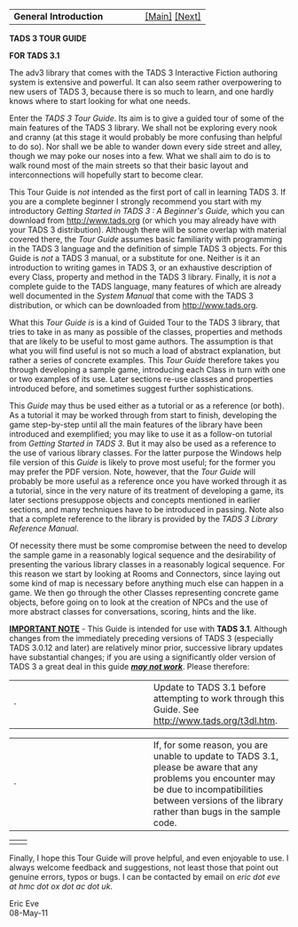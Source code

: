 <table width="100%" data-border="0" data-cellspacing="0"
data-cellpadding="3" data-bgcolor="#C0C0C0">
<colgroup>
<col style="width: 50%" />
<col style="width: 50%" />
</colgroup>
<tbody>
<tr>
<td style="text-align: left;"><strong>General Introduction<br />
</strong></td>
<td style="text-align: right;"><a
href="generalintroduction.htm">[Main]</a> <a
href="thesamplegame.htm">[Next]</a></td>
</tr>
</tbody>
</table>

  
  

**TADS 3 TOUR GUIDE**  

  

**FOR TADS 3.1**  

  
The adv3 library that comes with the TADS 3 Interactive Fiction
authoring system is extensive and powerful. It can also seem rather
overpowering to new users of TADS 3, because there is so much to learn,
and one hardly knows where to start looking for what one needs.  
  
Enter the *TADS 3 Tour Guide*. Its aim is to give a guided tour of some
of the main features of the TADS 3 library. We shall not be exploring
every nook and cranny (at this stage it would probably be more confusing
than helpful to do so). Nor shall we be able to wander down every side
street and alley, though we may poke our noses into a few. What we shall
aim to do is to walk round most of the main streets so that their basic
layout and interconnections will hopefully start to become clear.  
  
This Tour Guide is *not* intended as the first port of call in learning
TADS 3. If you are a complete beginner I strongly recommend you start
with my introductory *Getting Started in TADS 3 : A Beginner's Guide,*
which you can download from
<a href="%20http://www.tads.org" target="_top">http://www.tads.org</a>
(or which you may already have with your TADS 3 distribution). Although
there will be some overlap with material covered there, the *Tour Guide*
assumes basic familiarity with programming in the TADS 3 language and
the definition of simple TADS 3 objects. For this Guide is *not* a TADS
3 manual, or a substitute for one. Neither is it an introduction to
writing games in TADS 3, or an exhaustive description of every Class,
property and method in the TADS 3 library. Finally, it is *not* a
complete guide to the TADS language, many features of which are already
well documented in the *System Manual* that come with the TADS 3
distribution, or which can be downloaded from
<a href="%20http://www.tads.org" target="_top">http://www.tads.org</a>.  
  
What this *Tour Guide* *is* is a kind of Guided Tour to the TADS 3
library, that tries to take in as many as possible of the classes,
properties and methods that are likely to be useful to most game
authors. The assumption is that what you will find useful is not so much
a load of abstract explanation, but rather a series of concrete
examples. This *Tour Guide* therefore takes you through developing a
sample game, introducing each Class in turn with one or two examples of
its use. Later sections re-use classes and properties introduced before,
and sometimes suggest further sophistications.  
  
This *Guide* may thus be used either as a tutorial or as a reference (or
both). As a tutorial it may be worked through from start to finish,
developing the game step-by-step until all the main features of the
library have been introduced and exemplified; you may like to use it as
a follow-on tutorial from *Getting Started in TADS 3*. But it may also
be used as a reference to the use of various library classes. For the
latter purpose the Windows help file version of this *Guide* is likely
to prove most useful; for the former you may prefer the PDF version.
Note, however, that the *Tour Guide* will probably be more useful as a
reference once you have worked through it as a tutorial, since in the
very nature of its treatment of developing a game, its later sections
presuppose objects and concepts mentioned in earlier sections, and many
techniques have to be introduced in passing. Note also that a complete
reference to the library is provided by the *TADS 3 Library Reference
Manual*.  
  
Of necessity there must be some compromise between the need to develop
the sample game in a reasonably logical sequence and the desirability of
presenting the various library classes in a reasonably logical sequence.
For this reason we start by looking at Rooms and Connectors, since
laying out some kind of map is necessary before anything much else can
happen in a game. We then go through the other Classes representing
concrete game objects, before going on to look at the creation of NPCs
and the use of more abstract classes for conversations, scoring, hints
and the like.  
  
**<u>IMPORTANT NOTE</u>** - This Guide is intended for use with **TADS
3.1**. Although changes from the immediately preceding versions of TADS
3 (especially TADS 3.0.12 and later) are relatively minor prior,
successive library updates have substantial changes; if you are using a
significantly older version of TADS 3 a great deal in this guide
***<u>may not work</u>***. Please therefore:  
  

<table data-border="0" data-cellpadding="0" data-cellspacing="0">
<colgroup>
<col style="width: 50%" />
<col style="width: 50%" />
</colgroup>
<tbody>
<tr data-valign="top">
<td width="14">·</td>
<td>Update to TADS 3.1 before attempting to work through this Guide. See
<a href="%20http://www.tads.org/t3dl.htm"
target="_top">http://www.tads.org/t3dl.htm</a>.  <br />
</td>
</tr>
</tbody>
</table>

<table data-border="0" data-cellpadding="0" data-cellspacing="0">
<colgroup>
<col style="width: 50%" />
<col style="width: 50%" />
</colgroup>
<tbody>
<tr data-valign="top">
<td width="14">·</td>
<td>If, for some reason, you are unable to update to TADS 3.1, please be
aware that any problems you encounter may be due to incompatibilities
between versions of the library rather than bugs in the sample code.
 <br />
</td>
</tr>
</tbody>
</table>

|     |     |
|-----|-----|
|     |     |

  
Finally, I hope this Tour Guide will prove helpful, and even enjoyable
to use. I always welcome feedback and suggestions, not least those that
point out genuine errors, typos or bugs. I can be contacted by email on
*eric dot eve at hmc dot ox dot ac dot uk*.  
  
Eric Eve  
08-May-11  
